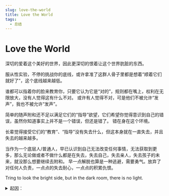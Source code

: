 ```yaml
---
slug: love-the-world
title: Love the World
tags:
  - 总结
---
```


# Love the World

深切的爱着这个美好的世界，因此更深切的恨着让这个世界肮脏的东西。

<!-- more -->

服从性实验，不停的挑战你的底线，或许拿准了这群人骨子里都是想着“顺着它们就好了”，这个底线越来越低。

谁都可以指着你的脸来教育你，只要它认为它是“对的”，规则都在嘴上，权利在无限放大，没有人觉得这有什么不对。
或许有人觉得不对，可是他们不被允许“发声”，我也不被允许“发声”。

简单的随声附和还不足以满足它们的“指导”欲望，它们希望你觉得意识到自己的错误，虽然你知道事实上并不是一个错误，但还是错了。
错在身在这个环境。

长辈觉得接受它们的“教育”、“指导”没有失去什么，但这本身就在一直失去，并且失去的越来越多。

当作为一个底层人/普通人，早已认识到自己无法改变任何事情，无法获取到更多，那么无论做或者不做什么都是在失去，失去自己，失去亲人，失去孩子的未来，就没那么想要继续去附和。
早一点解脱也算是一种逃避，需要勇气。放弃了对任何人负责，一点点的失去耐心，一点点的积累仇恨。

Tring to look the bright side, but in the dark room, there is no light.

<details>
<summary>起因：</summary>

封控期，我妈带着我孩子去花园玩，可是皮球不小心掉出了围墙外，我妈想在围墙让别人帮忙捡球，扳开了一点围墙上的铁丝。
<br/>
小区不知道那里来的人，敲上门来教育，教育了一会，我妈也在应和，可是我不耐烦了，我说我们知道错了，不会了，然后关门了。
对方并不罢休，扬言要报警，我妈只好开门继续接受教育，对方也更起劲了。
</details>
